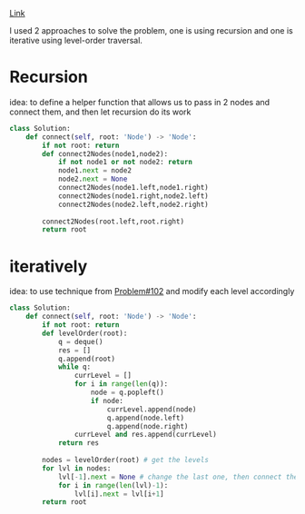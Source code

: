 [Link](https://leetcode.com/problems/populating-next-right-pointers-in-each-node)<br/>

I used 2 approaches to solve the problem, one is using recursion and one is iterative using level-order traversal.
# Recursion
  idea: to define a helper function that allows us to pass in 2 nodes and connect them, and then let recursion do its work
```python
class Solution:
    def connect(self, root: 'Node') -> 'Node':
        if not root: return
        def connect2Nodes(node1,node2):
            if not node1 or not node2: return
            node1.next = node2
            node2.next = None
            connect2Nodes(node1.left,node1.right)
            connect2Nodes(node1.right,node2.left)
            connect2Nodes(node2.left,node2.right)
            
        connect2Nodes(root.left,root.right)
        return root
```

# iteratively
  idea: to use technique from [Problem#102](https://github.com/lorenzoc25/LeetCodeNotes/blob/main/102LevelOrderTraversal.md) and modify each level accordingly
```python
class Solution:
    def connect(self, root: 'Node') -> 'Node':
        if not root: return
        def levelOrder(root):
            q = deque()
            res = []
            q.append(root)
            while q:
                currLevel = []
                for i in range(len(q)):
                    node = q.popleft()
                    if node:
                        currLevel.append(node)
                        q.append(node.left)
                        q.append(node.right)
                currLevel and res.append(currLevel)
            return res
        
        nodes = levelOrder(root) # get the levels
        for lvl in nodes:
            lvl[-1].next = None # change the last one, then connect them
            for i in range(len(lvl)-1):
                lvl[i].next = lvl[i+1]
        return root
                        
```
